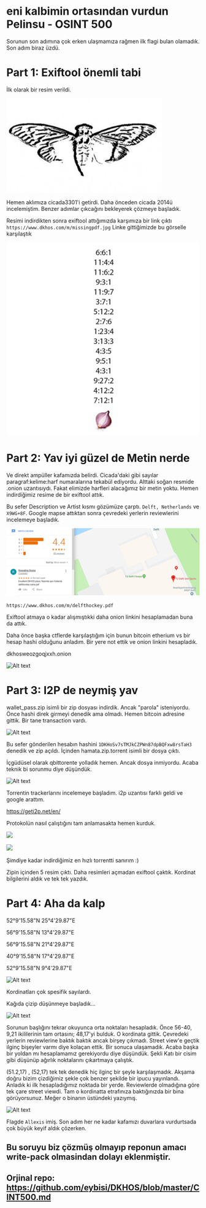 # eni kalbimin ortasından vurdun Pelinsu - OSINT 500


Sorunun son adımına çok erken ulaşmamıza rağmen ilk flagi bulan olamadık. Son adım biraz üzdü.

# Part 1: Exiftool önemli tabi

İlk olarak bir resim verildi.

![Alt text](kelebek.jpg)

Hemen aklımıza cicada3301'i getirdi. Daha önceden cicada 2014ü incelemiştim. Benzer adımlar çıkcağını bekleyerek çözmeye başladık.

Resimi indirdikten sonra exiftool attığımızda karşımıza bir link çıktı ```https://www.dkhos.com/m/missingpdf.jpg```
Linke gittiğimizde bu görselle karşılaştık

![Alt text](missingpdf.jpg)

# Part 2: Yav iyi güzel de Metin nerde

Ve direkt ampüller kafamızda belirdi. Cicada'daki gibi sayılar paragraf:kelime:harf numaralarına tekabül ediyordu. Alttaki soğan resmide .onion uzantısıydı.
Fakat elimizde harfleri alacağımız bir metin yoktu.
Hemen indirdiğimiz resime de bir exiftool attık.

Bu sefer Description ve Artist kısmı gözümüze çarptı. `Delft, Netherlands` ve `X9WG+8F`. Google mapse attıktan sonra çevredeki yerlerin reviewlerini incelemeye başladık.

![Alt text](rew.png)

```https://www.dkhos.com/m/delfthockey.pdf```

Exiftool atmaya o kadar alışmıştıkki daha onion linkini hesaplamadan buna da attık.

Daha önce başka ctflerde karşılaştığım için bunun bitcoin etherium vs bir hesap hashi olduğunu anladım.
Bir yere not ettik ve onion linkini hesapladık.

dkhosweozgoqjxxh.onion

![Alt text](onion.png)

# Part 3: I2P de neymiş yav

wallet_pass.zip isimli bir zip dosyası indirdik. Ancak "parola" isteniyordu. Önce hashi direk girmeyi denedik ama olmadı. Hemen bitcoin adresine gittik. Bir tane transaction vardı.

![Alt text](btc.png)


Bu sefer gönderilen hesabın hashini  `1DKHoSv7sTMJkCZPWn87dpBQFxw8rsTaH3` denedik ve zip açıldı.
İçinden hamata.zip.torrent isimli bir dosya çıktı.

İçgüdüsel olarak qbittorente yolladık hemen. Ancak dosya inmiyordu. Acaba teknik bi sorunmu diye düşündük.

![Alt text](i2p.png)

Torrentin trackerlarını incelemeye başladım.
i2p uzantısı farklı geldi ve google arattım.

https://geti2p.net/en/

Protokolün nasıl çalıştığını tam anlamasakta hemen kurduk.

![](torent.png)

![](ss.png)

Şimdiye kadar indirdiğimiz en hızlı torrentti sanırım :)

Zipin içinden 5 resim çıktı. Daha resimleri açmadan exiftool çaktık. Kordinat bilgilerini aldık ve tek tek  yazdık.

# Part 4: Aha da kalp

52°9'15.58"N 25°4'29.87"E

56°9'15.58"N 13°4'29.87"E

56°9'15.58"N 21°4'29.87"E

40°9'15.58"N 17°4'29.87"E

52°9'15.58"N 9°4'29.87"E

![Alt text](map.jpeg)

Kordinatları çok spesifik sayılardı.

Kağıda çizip düşünmeye başladık...

![Alt text](paper.jpeg)

Sorunun başlığını tekrar okuyunca orta noktaları hesapladık. Önce 56-40, 9,21 ikililerinin tam ortasını; 48,17'yi bulduk. O kordinata gittik. Çevredeki yerlerin reviewlerine baktık baktık ancak birşey çıkmadı. Street view'e geçtik ilginç bişeyler
varmı diye kolaçan ettik. Bir sonuca ulaşamadık. Acaba başka bir yoldan mı hesaplamamız gerekiyordu diye düşündük. Şekli Katı bir cisim gibi düşünüp ağırlık noktalarını çıkartmaya çalıştık.

(51.2,17) , (52,17) tek tek denedik hiç ilginç bir şeyle karşılaşmadık. Akşama doğru bizim çizdiğimiz şekle çok benzer şekilde bir ipucu yayınlandı. Anladık ki ilk hesapladığımız noktada bir yerde.
Reviewlerde olmadığına göre tek çare street viewdi. Tam o kordinatta  etrafınıza baktığınızda bir bina görüyorsunuz. Meğer o binanın üstündeki yazıymış.

![Alt text](al.png)

Flagde `Allexis` imiş. Son adım her ne kadar kafamızı duvarlara vurdurtsada çok büyük keyif aldık çözerken.

## Bu soruyu biz çözmüş olmayıp reponun amacı write-pack olmasindan dolayı eklenmiştir.

## Orjinal repo: https://github.com/eybisi/DKHOS/blob/master/CINT500.md
